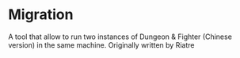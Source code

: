 Migration
=========

A tool that allow to run two instances of Dungeon &amp; Fighter (Chinese version) in the same machine. Originally written by Riatre
